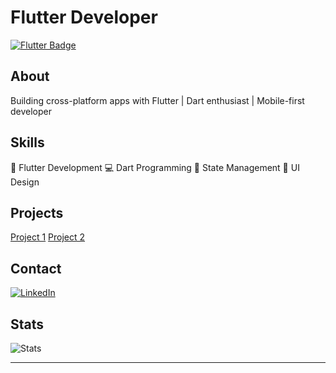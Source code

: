 # Flutter Developer

[![Flutter Badge](https://img.shields.io/badge/Framework-Flutter-blue?style=for-the-badge&logo=flutter)](https://flutter.dev/)

## About
Building cross-platform apps with Flutter | Dart enthusiast | Mobile-first developer

## Skills
🦋 Flutter Development
💻 Dart Programming
🔄 State Management
🎨 UI Design

## Projects
[Project 1](link)
[Project 2](link)

## Contact
[![LinkedIn](https://img.shields.io/badge/-LinkedIn-blue?style=flat&logo=linkedin)](https://www.linkedin.com/in/cz-gurung/)

## Stats
![Stats](https://github-readme-stats.vercel.app/api?username=your-username&theme=dark)

---